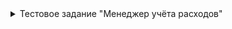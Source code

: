 <details>
<summary>Тестовое задание "Менеджер учёта расходов"</summary>   
Вам необходимо реализовать API для учета расходов пользователя.   

Минимальные требования:   
- Регистрация пользователя   
- Авторизация пользователя (по токену)   
- Транзакции пользователя - CRUD  
С помощью транзакций происходит списание, начисление баланса пользователя.   
Транзакция должна содержать в себе: сумму\*, время\*, категорию\*, организацию\*, описание.  
Пользователь должен иметь возможность сортировать, фильтровать транзакции по времени, сумме, дате.
- Категории пользователя - CRUD  
При регистрации пользователь получает набор стандартных категорий:  
"Забота о себе", "Зарплата", "Здоровье и фитнес", "Кафе и рестораны", "Машина", "Образование", "Отдых и развлечения", "Платежи, комиссии", "Покупки: одежда, техника", "Продукты", "Проезд".  
Пользователь может изменять/удалять стандартные категории как пожелает, а также создавать свои.
- Просмотр профиля пользователя (информация о текущем балансе)   
- Статистика пользователя  
Реализовать отправку статистики на почту пользователя утром каждый день.  
Объём получаемой статистики можете выбрать сами.   
   
   
Если у Вас есть желание продемонстрировать знание какой-то технологии или подхода, то можно реализовать произвольную дополнительную функциональность на Ваше усмотрение.   
   
Нефункциональные требования:
- Язык программирования: Python 3.10+   
- DRF 3+   
- Соответствие исходного кода PEP 8
   
Будет плюсом:
- Docker / Docker Compose   
- Деплой проекта
</details>